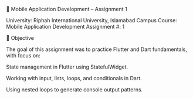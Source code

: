 📘 Mobile Application Development – Assignment 1

University: Riphah International University, Islamabad Campus
Course: Mobile Application Development
Assignment #: 1

🎯 Objective

The goal of this assignment was to practice Flutter and Dart fundamentals, with focus on:

State management in Flutter using StatefulWidget.

Working with input, lists, loops, and conditionals in Dart.

Using nested loops to generate console output patterns.
